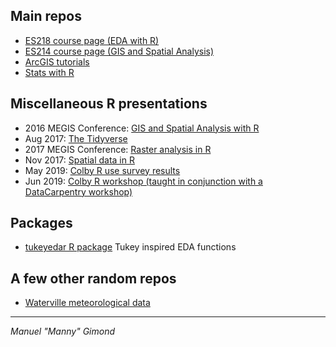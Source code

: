 
## Main repos
+ [ES218 course page (EDA with R)](https://mgimond.github.io/ES218/index.html)
+ [ES214 course page (GIS and Spatial Analysis)](https://mgimond.github.io/Spatial/index.html)
+ [ArcGIS tutorials](https://mgimond.github.io/ArcGIS_tutorials/index.html)
+ [Stats with R](https://mgimond.github.io/Stats-in-R/index.html)

## Miscellaneous R presentations
+ 2016 MEGIS Conference: [GIS and Spatial Analysis with R](./MEGUG2016/Tutorial.html)
+ Aug 2017: [The Tidyverse](./Presentations/Presentation_ColbyRUG_AUG2017.html)
+ 2017 MEGIS Conference: [Raster analysis in R](./megug2017/index.html)
+ Nov 2017: [Spatial data in R](./Presentations/Presentation_ColbyRUG_NOV2017.html)
+ May 2019: [Colby R use survey results](./Colby_R_use_2018_2019/index.html)
+ Jun 2019: [Colby R workshop (taught in conjunction with a DataCarpentry workshop)](./Colby-summer-R-workshop-2019/index.html) 

## Packages
+ [tukeyedar R package](./tukeyedar/) Tukey inspired EDA functions

## A few other random repos
+ [Waterville meteorological data](https://mgimond.github.io/meteo_waterville/)

---------------------------------------------------------------------------------------------
*Manuel "Manny" Gimond*
